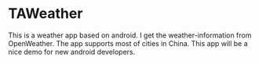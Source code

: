 TAWeather
=========

This is a weather app based on android. I get the weather-information from OpenWeather. The app supports most of cities in China. This app will be a nice demo for new android developers.
